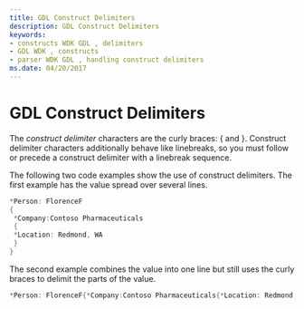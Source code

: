 ```yaml
---
title: GDL Construct Delimiters
description: GDL Construct Delimiters
keywords:
- constructs WDK GDL , delimiters
- GDL WDK , constructs
- parser WDK GDL , handling construct delimiters
ms.date: 04/20/2017
---
```


# GDL Construct Delimiters


The *construct delimiter* characters are the curly braces: { and }. Construct delimiter characters additionally behave like linebreaks, so you must follow or precede a construct delimiter with a linebreak sequence.

The following two code examples show the use of construct delimiters. The first example has the value spread over several lines.

```cpp
*Person: FlorenceF
{
 *Company:Contoso Pharmaceuticals
 {
 *Location: Redmond, WA
 }
}
```

The second example combines the value into one line but still uses the curly braces to delimit the parts of the value.

```cpp
*Person: FlorenceF{*Company:Contoso Pharmaceuticals{*Location: Redmond, WA}}
```

 

 




